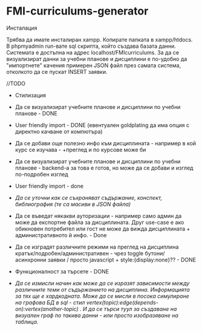 # FMI-curriculums-generator

Инсталация

Трябва да имате инсталиран xampp. Копирате папката в xampp/htdocs.
В phpmyadmin run-вате sql скрипта, който създава базата данни.
Системата е достъпна на адрес localhost/FMIcurriculums.
За да се визуализират данни  за учебни планове и дисциплини е по-удобно да "импортнете" качения примерен JSON файл през самата система, отколкото да се пускат INSERT заявки.

//TODO
- Стилизация
- Да се визуализират учебните планове и дисциплини по учебни планове - DONE
- User friendly import - DONE (евентуален goldplating да има опция с директно качване от компютъра)
- Да се добави още полезно инфо към дисциплината - например в кой курс се изучава - +преглед и по курсове може би
- Да се визуализират учебните планове и дисциплини по учебни планове  - backend-a за това е готов, но може да се добави и изглед по-подробен изглед
- User friendly import - done
- *Да се уточни как се съхраняват съдържание, конспект, библиография (те са масиви в JSON файла)*
- Да се въведат някакви ауторизации - например само админ да може да експортне файла за дисциплината. Друг use-case e ако обикновен потребител или гост не може да вижда дисциплината + административното й инфо. - Done
- Да се изградят различните режими на преглед на дисциплина кратък/подробен/административен - чрез toggle бутони/ асинхронни заявки / просто javascript + style:{display:none}?? - DONE
- Функционалност за търсете - DONE

- *Да се измисли начин как може да се изразят зависимости между различните теми от съдържанието на дисциплина. Информацията за тях ще е хардкодната. Може да се мисли в посока симулиране на графова БД в sql - стил vertex(topic):edge(depends-on):vertex(another-topic) . И да се търси туул за създаване на визуален граф по такива данни - или просто изобразяване на таблица.*

